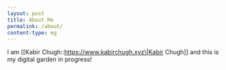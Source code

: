 ```yaml
---
layout: post
title: About Me
permalink: /about/
content-type: eg
---
```



I am [[Kabir Chugh::https://www.kabirchugh.xyz\|Kabir Chugh]] and this is my digital garden in progress!
